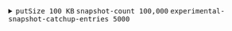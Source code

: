 <details>
<summary><kbd>putSize 100 KB</kbd> <kbd>snapshot-count 100,000</kbd> <kbd>experimental-snapshot-catchup-entries 5000</kbd></summary>

```bash
# run etcd
rm -rf tmp.etcd;
etcd --data-dir tmp.etcd \
--enable-pprof=true \
--auto-compaction-mode=periodic \
--auto-compaction-retention=5s \
--snapshot-count=100000 \
--experimental-snapshot-catchup-entries=5000

# benchmark
./bin/tools/benchmark txn-mixed --total=99999999999 --val-size=100000

# monitor heap size using live-pprof
live-pprof 2379 
```

<img width="1280" alt="100K-100K-5000" src="https://github.com/user-attachments/assets/9be815b8-c533-4fc2-a75f-a3a0d67ef10e">

</details>